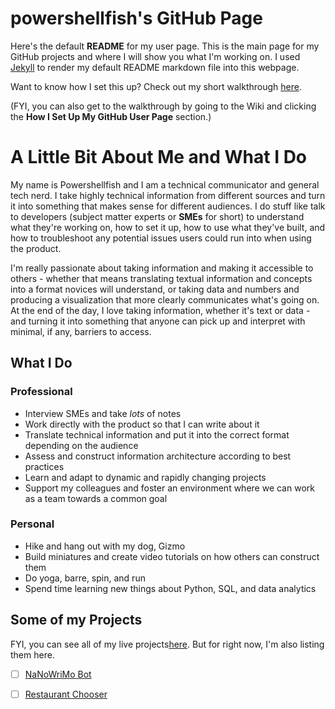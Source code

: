 # powershellfish's GitHub Page

Here's the default **README** for my user page. This is the main page for my GitHub projects and where I will show you what I'm working on. I used [Jekyll](https://jekyllrb.com/) to render my default README markdown file into this webpage. 

Want to know how I set this up? Check out my short walkthrough [here](https://github.com/powershellfish/powershellfish.github.io/wiki/How-I-Set-Up-My-GitHub-User-Page). 

(FYI, you can also get to the walkthrough by going to the Wiki and clicking the **How I Set Up My GitHub User Page** section.)

# A Little Bit About Me and What I Do

My name is Powershellfish and I am a technical communicator and general tech nerd. I take highly technical information from different sources and turn it into something that makes sense for different audiences. I do stuff like talk to developers (subject matter experts or **SMEs** for short) to understand what they're working on, how to set it up, how to use what they've built, and how to troubleshoot any potential issues users could run into when using the product. 

I'm really passionate about taking information and making it accessible to others - whether that means translating textual information and concepts into a format novices will understand, or taking data and numbers and producing a visualization that more clearly communicates what's going on. At the end of the day, I love taking information, whether it's text or data - and turning it into something that anyone can pick up and interpret with minimal, if any, barriers to access.


## What I Do

### Professional
* Interview SMEs and take *lots* of notes 
* Work directly with the product so that I can write about it
* Translate technical information and put it into the correct format depending on the audience
* Assess and construct information architecture according to best practices
* Learn and adapt to dynamic and rapidly changing projects
* Support my colleagues and foster an environment where we can work as a team towards a common goal

### Personal
* Hike and hang out with my dog, Gizmo
* Build miniatures and create video tutorials on how others can construct them
* Do yoga, barre, spin, and run
* Spend time learning new things about Python, SQL, and data analytics 

## Some of my Projects

FYI, you can see all of my live projects[here](https://powershellfish.github.io/Actual-Projects/). But for right now, I'm also listing them here. 

- [ ] [NaNoWriMo Bot](https://github.com/powershellfish/Actual-Projects/blob/main/NaNoWriMo.py)
- [ ] [Restaurant Chooser](https://github.com/powershellfish/Actual-Projects/blob/main/random_restaurant.py)

